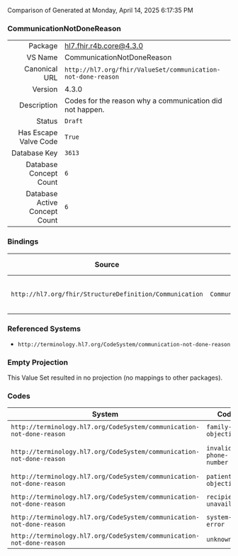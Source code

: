Comparison of 
Generated at Monday, April 14, 2025 6:17:35 PM

### CommunicationNotDoneReason

|      |     |
| ---: | --- |
| Package | hl7.fhir.r4b.core@4.3.0 |
| VS Name | CommunicationNotDoneReason |
| Canonical URL | `http://hl7.org/fhir/ValueSet/communication-not-done-reason` |
| Version | 4.3.0 |
| Description | Codes for the reason why a communication did not happen. |
| Status | `Draft` |
| Has Escape Valve Code | `True` |
| Database Key | `3613` |
| Database Concept Count | `6` |
| Database Active Concept Count | `6` |
### Bindings

| Source | Element | Binding | Strength | Element Short |
| ------ | ------- | ------- | -------- | ------------- |
| `http://hl7.org/fhir/StructureDefinition/Communication` | `Communication.statusReason` | `http://hl7.org/fhir/ValueSet/communication-not-done-reason` | `Example` | Reason for current status |

### Referenced Systems

* `http://terminology.hl7.org/CodeSystem/communication-not-done-reason`
### Empty Projection

This Value Set resulted in no projection (no mappings to other packages).

### Codes

| System | Code | Display |
| ------ | ---- | ------- |
| `http://terminology.hl7.org/CodeSystem/communication-not-done-reason` | `family-objection` | Family Objection |
| `http://terminology.hl7.org/CodeSystem/communication-not-done-reason` | `invalid-phone-number` | Invalid Phone Number |
| `http://terminology.hl7.org/CodeSystem/communication-not-done-reason` | `patient-objection` | Patient Objection |
| `http://terminology.hl7.org/CodeSystem/communication-not-done-reason` | `recipient-unavailable` | Recipient Unavailable |
| `http://terminology.hl7.org/CodeSystem/communication-not-done-reason` | `system-error` | System Error |
| `http://terminology.hl7.org/CodeSystem/communication-not-done-reason` | `unknown` | Unknown |
